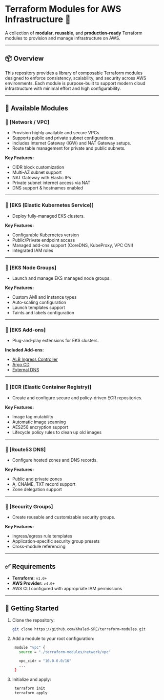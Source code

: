 # Terraform Modules for AWS Infrastructure 🚀

A collection of **modular**, **reusable**, and **production-ready** Terraform modules to provision and manage infrastructure on AWS.

---

## 📦 Overview

This repository provides a library of composable Terraform modules designed to enforce consistency, scalability, and security across AWS environments. Each module is purpose-built to support modern cloud infrastructure with minimal effort and high configurability.

---

## 🧱 Available Modules

### 🔹 [Network / VPC]
- Provision highly available and secure VPCs.
- Supports public and private subnet configurations.
- Includes Internet Gateway (IGW) and NAT Gateway setups.
- Route table management for private and public subnets.

**Key Features:**
- CIDR block customization
- Multi-AZ subnet support
- NAT Gateway with Elastic IPs
- Private subnet internet access via NAT
- DNS support & hostnames enabled

---

### 🔹 [EKS (Elastic Kubernetes Service)]
- Deploy fully-managed EKS clusters.

**Key Features:**
- Configurable Kubernetes version
- Public/Private endpoint access
- Managed add-ons support (CoreDNS, KubeProxy, VPC CNI)
- Integrated IAM roles

---

### 🔹 [EKS Node Groups]
- Launch and manage EKS managed node groups.

**Key Features:**
- Custom AMI and instance types
- Auto-scaling configuration
- Launch templates support
- Taints and labels configuration

---

### 🔹 [EKS Add-ons]
- Plug-and-play extensions for EKS clusters.

**Included Add-ons:**
- [ALB Ingress Controller](https://kubernetes-sigs.github.io/aws-load-balancer-controller/)
- [Argo CD](https://argo-cd.readthedocs.io/)
- [External DNS](https://github.com/kubernetes-sigs/external-dns)

---

### 🔹 [ECR (Elastic Container Registry)]
- Create and configure secure and policy-driven ECR repositories.

**Key Features:**
- Image tag mutability
- Automatic image scanning
- AES256 encryption support
- Lifecycle policy rules to clean up old images

---

### 🔹 [Route53 DNS]
- Configure hosted zones and DNS records.

**Key Features:**
- Public and private zones
- A, CNAME, TXT record support
- Zone delegation support

---

### 🔹 [Security Groups]
- Create reusable and customizable security groups.

**Key Features:**
- Ingress/egress rule templates
- Application-specific security group presets
- Cross-module referencing

---

## ✅ Requirements

- **Terraform:** `v1.0+`
- **AWS Provider:** `v4.0+`
- AWS CLI configured with appropriate IAM permissions

---

## 🚀 Getting Started

1. Clone the repository:
   ```bash
   git clone https://github.com/Khaled-SRE/terraform-modules.git
   ```
   
2. Add a module to your root configuration:
   ```bash
    module "vpc" {
      source = "./terraform-modules/network/vpc"
    
      vpc_cidr = "10.0.0.0/16"
      ...
    }
   ```

3. Initialize and apply:
   ```bash
    terraform init
    terraform apply
   ```
